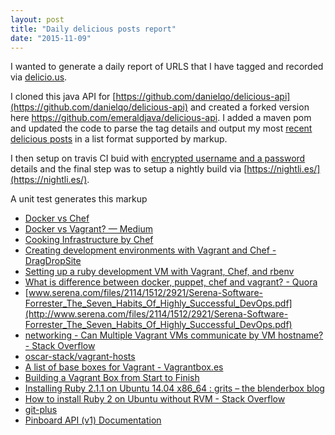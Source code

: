 ```yaml
---
layout: post
title: "Daily delicious posts report"
date: "2015-11-09"
---
```


I wanted to generate a daily report of URLS that I have tagged and recorded via [delicio.us](delicio.us).

I cloned this java API for [https://github.com/danielqo/delicious-api](https://github.com/danielqo/delicious-api) and created a forked version here https://github.com/emeraldjava/delicious-api. I added a maven pom and updated the code to parse the tag details and output my most [recent delicious posts](https://github.com/SciDevs/delicious-api/tree/master/api) in a list format supported by markup.

I then setup on travis CI buid with [encrypted username and a password](http://stackoverflow.com/questions/9338428/using-secret-api-keys-on-travis-ci) details and the final step was to setup a nightly build via [https://nightli.es/](https://nightli.es/).

A unit test generates this markup

- [Docker vs Chef](https://www.scriptrock.com/articles/docker-chef?utm_source=Docker%20News&utm_campaign=778f653f1b-Docker_0_5_0_7_18_2013&utm_medium=email&utm_term=0_c0995b6e8f-778f653f1b-235731721)
- [Docker vs Vagrant? — Medium](https://medium.com/@_marcos_otero/docker-vs-vagrant-582135beb623)
- [Cooking Infrastructure by Chef](http://chef.leopard.in.ua/)
- [Creating development environments with Vagrant and Chef - DragDropSite](http://www.dragdropsite.com/tutorials/creating-development-environments-vagrant-chef/)
- [Setting up a ruby development VM with Vagrant, Chef, and rbenv](http://martinfowler.com/articles/vagrant-chef-rbenv.html)
- [What is difference between docker, puppet, chef and vagrant? - Quora](https://www.quora.com/What-is-difference-between-docker-puppet-chef-and-vagrant)
- [www.serena.com/files/2114/1512/2921/Serena-Software-Forrester_The_Seven_Habits_Of_Highly_Successful_DevOps.pdf](http://www.serena.com/files/2114/1512/2921/Serena-Software-Forrester_The_Seven_Habits_Of_Highly_Successful_DevOps.pdf)
- [networking - Can Multiple Vagrant VMs communicate by VM hostname? - Stack Overflow](http://stackoverflow.com/questions/20681190/can-multiple-vagrant-vms-communicate-by-vm-hostname)
- [oscar-stack/vagrant-hosts](https://github.com/oscar-stack/vagrant-hosts)
- [A list of base boxes for Vagrant - Vagrantbox.es](http://www.vagrantbox.es/)
- [Building a Vagrant Box from Start to Finish](https://blog.engineyard.com/2014/building-a-vagrant-box)
- [Installing Ruby 2.1.1 on Ubuntu 14.04 x86_64 : grits – the blenderbox blog](http://blog.blenderbox.com/2014/04/21/installing-ruby-2-1-1-on-ubuntu-14-04-x86_64/)
- [How to install Ruby 2 on Ubuntu without RVM - Stack Overflow](http://stackoverflow.com/questions/18490591/how-to-install-ruby-2-on-ubuntu-without-rvm)
- [git-plus](https://atom.io/packages/git-plus)
- [Pinboard API (v1) Documentation](http://pinboard.in/api/)
